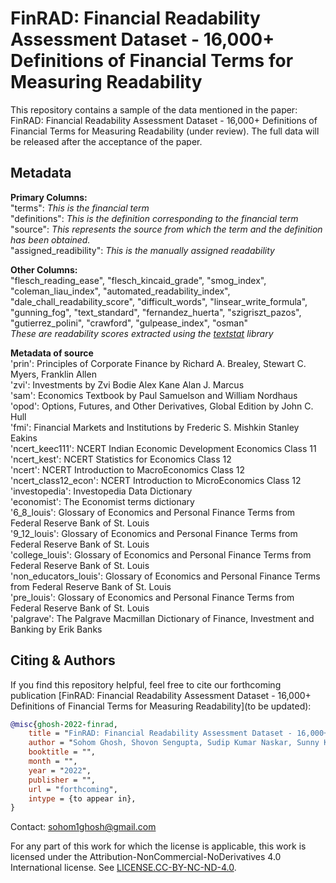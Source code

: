 # FinRAD: Financial Readability Assessment Dataset - 16,000+ Definitions of Financial Terms for Measuring Readability

This repository contains a sample of the data mentioned in the paper: FinRAD: Financial Readability Assessment Dataset - 16,000+ Definitions of Financial Terms for Measuring Readability (under review). The full data will be released after the acceptance of the paper.

## Metadata
**Primary Columns:** <br>
"terms": _This is the financial term_ <br>
"definitions": _This is the definition corresponding to the financial term_ <br>
"source": _This represents the source from which the term and the definition has been obtained._ <br>
"assigned_readibility": _This is the manually assigned readability_<br>

**Other Columns:** <br>
"flesch_reading_ease",	"flesch_kincaid_grade",	"smog_index",	"coleman_liau_index",	"automated_readability_index",	"dale_chall_readability_score",	"difficult_words",	"linsear_write_formula",	"gunning_fog",	"text_standard",	"fernandez_huerta",	"szigriszt_pazos",	"gutierrez_polini",	"crawford",	"gulpease_index",	"osman" <br>
_These are readability scores extracted using the [textstat](https://pypi.org/project/textstat/) library_

**Metadata of source**<br>
'prin': Principles of Corporate Finance by Richard A. Brealey, Stewart C. Myers, Franklin Allen <br>
'zvi': Investments by Zvi Bodie Alex Kane Alan J. Marcus <br>
'sam': Economics Textbook by Paul Samuelson and William Nordhaus <br>
'opod': Options, Futures, and Other Derivatives, Global Edition by John C. Hull <br>
'fmi': Financial Markets and Institutions by Frederic S. Mishkin Stanley Eakins <br>
'ncert_keec111': NCERT Indian Economic Development Economics Class 11 <br>
'ncert_kest': NCERT Statistics for Economics Class 12<br>
'ncert': NCERT Introduction to MacroEconomics Class 12 <br>
'ncert_class12_econ': NCERT Introduction to MicroEconomics Class 12 <br> 
'investopedia': Investopedia Data Dictionary <br>
'economist': The Economist terms dictionary <br>
'6_8_louis': Glossary of Economics and Personal Finance Terms from Federal Reserve Bank of St. Louis <br>
'9_12_louis': Glossary of Economics and Personal Finance Terms from Federal Reserve Bank of St. Louis  <br>
'college_louis': Glossary of Economics and Personal Finance Terms from Federal Reserve Bank of St. Louis  <br>
'non_educators_louis': Glossary of Economics and Personal Finance Terms from Federal Reserve Bank of St. Louis  <br>
'pre_louis': Glossary of Economics and Personal Finance Terms from Federal Reserve Bank of St. Louis  <br>
'palgrave': The Palgrave Macmillan Dictionary of Finance, Investment and Banking by Erik Banks <br>
       
## Citing & Authors
If you find this repository helpful, feel free to cite our forthcoming publication [FinRAD: Financial Readability Assessment Dataset - 16,000+ Definitions of Financial Terms for Measuring Readability](to be updated):
```bibtex 
@misc{ghosh-2022-finrad,
    title = "FinRAD: Financial Readability Assessment Dataset - 16,000+ Definitions of Financial Terms for Measuring Readability",
    author = "Sohom Ghosh, Shovon Sengupta, Sudip Kumar Naskar, Sunny Kumar Singh",
    booktitle = "",
    month = "",
    year = "2022",
    publisher = "",
    url = "forthcoming",
    intype = {to appear in},
}
```


Contact: sohom1ghosh@gmail.com



For any part of this work for which the license is applicable, this work is licensed under the Attribution-NonCommercial-NoDerivatives 4.0 International license. See [LICENSE.CC-BY-NC-ND-4.0](https://github.com/sohomghosh/FinRAD_Financial_Readability_Assessment_Dataset/blob/main/LICENSE).

